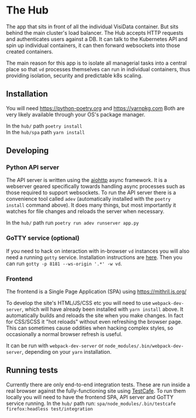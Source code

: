 # The Hub

The app that sits in front of all the individual VisiData container. But sits
behind the main cluster's load balancer. The Hub accepts HTTP requests and
authenticates users against a DB. It can talk to the Kubernetes API and spin
up individual containers, it can then forward websockets into those created containers.

The main reason for this app is to isolate all managerial tasks into a central place so
that `vd` processes themselves can run in individual containers, thus providing isolation, security and predictable k8s scaling.

## Installation
You will need https://python-poetry.org and https://yarnpkg.com Both are very
likely available through your OS's package manager.

In the `hub/` path `poetry install`    
In the `hub/spa` path `yarn install`    

## Developing

### Python API server
The API server is written using the [aiohttp](https://github.com/aio-libs/aiohttp) async framework. It is a webserver geared specifically towards handling async processes such as those required to support websockets. To run the  API server there is a convenience tool called `adev` (automatically installed with the `poetry install` command above). It does many things, but most importantly it watches for file changes and reloads the server when necessary.

In the `hub/` path run `poetry run adev runserver app.py`

### GoTTY service (optional)
If you need to hack on interaction with in-browser `vd` instances you will also need a running `gotty` service. Installation instructions are [here](https://github.com/yudai/gotty#installation). Then you can run `gotty -p 8181 --ws-origin '.*' -w vd`.

### Frontend
The frontend is a Single Page Application (SPA) using https://mithril.js.org/

To develop the site's HTML/JS/CSS etc you will need to use `webpack-dev-server`, which will have already been installed with `yarn install` above. It automatically builds and reloads the site when you make changes. In fact for CSS/SCSS it "hot reloads" without even refreshing the browser page. This can sometimes cause oddities when hacking complex styles, so occasionally a normal browser refresh is useful.

It can be run with `webpack-dev-server` or `node_modules/.bin/webpack-dev-server`, depending on your `yarn` installation.

## Running tests
Currently there are only end-to-end integration tests. These are run inside a real browser against the fully-functioning site using [TestCafe](https://devexpress.github.io/testcafe/). To run them locally you will need to have the frontend SPA, API server and GoTTY service running. In the `hub/` path run: `spa/node_modules/.bin/testcafe firefox:headless test/integration`
